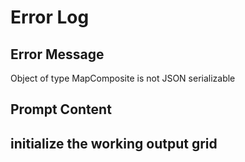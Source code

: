 # Error Log

## Error Message

Object of type MapComposite is not JSON serializable

## Prompt Content

## initialize the working output grid

